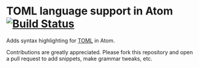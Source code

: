 # TOML language support in Atom [![Build Status](https://travis-ci.org/atom/language-toml.png?branch=master)](https://travis-ci.org/atom/language-toml)

Adds syntax highlighting for [TOML](https://github.com/toml-lang/toml) in Atom.

Contributions are greatly appreciated. Please fork this repository and open a
pull request to add snippets, make grammar tweaks, etc.
